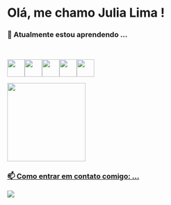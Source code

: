 # Olá, me chamo Julia Lima ! 

### 🌱 Atualmente estou aprendendo ...

<br>

<img loading="lazy" src="https://cdn.jsdelivr.net/gh/devicons/devicon@latest/icons/html5/html5-original-wordmark.svg" width="40" height="40"/><img loading="lazy" src="https://cdn.jsdelivr.net/gh/devicons/devicon@latest/icons/css3/css3-original-wordmark.svg" width="40" height="40"/><img loading="lazy" src="https://cdn.jsdelivr.net/gh/devicons/devicon@latest/icons/javascript/javascript-original.svg"  width="40" height="40"/><img src="https://cdn.jsdelivr.net/gh/devicons/devicon@latest/icons/react/react-original.svg" width="40" height="40"/><img src="https://cdn.jsdelivr.net/gh/devicons/devicon@latest/icons/figma/figma-original.svg" width="40" height="40"/>

<div>
<a href="https://github.com/JJuliaLima">
<img loading="lazy" height="180em" src="https://github-readme-stats.vercel.app/api/top-langs/?username=JJuliaLima&layout=compact&langs_count=7&theme=dracula"/>
</div>  



 ### 📫 Como entrar em contato comigo: ...
  

<a href="https://www.linkedin.com/in/Jília Lima Araújo-https://www.linkedin.com/in/j%C3%BAlia-lima-ara%C3%BAjo-ab879a2b5/" target="_blank"><img loading="lazy" src="https://img.shields.io/badge/-LinkedIn-%230077B5?style=for-the-badge&logo=linkedin&logoColor=white" target="_blank"></a>  


